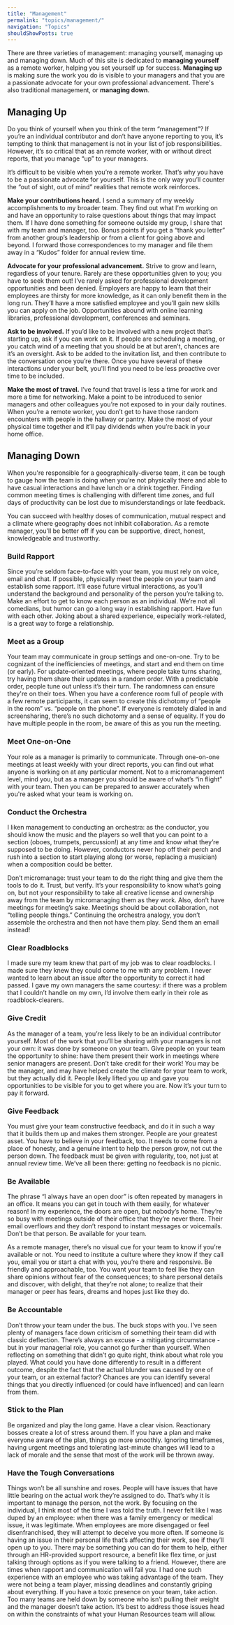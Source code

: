 ```yaml
---
title: "Management"
permalink: "topics/management/"
navigation: "Topics"
shouldShowPosts: true
---
```


There are three varieties of management: managing yourself, managing up and managing down. Much of this site is dedicated to **managing yourself** as a remote worker, helping you set yourself up for success. **Managing up** is making sure the work you do is visible to your managers and that you are a passionate advocate for your own professional advancement. There's also traditional management, or **managing down**.

## Managing Up

Do you think of yourself when you think of the term “management”? If you’re an individual contributor and don’t have anyone reporting to you, it’s tempting to think that management is not in your list of job responsibilities. However, it’s so critical that as an remote worker, with or without direct reports, that you manage “up” to your managers.

It’s difficult to be visible when you’re a remote worker. That’s why you have to be a passionate advocate for yourself. This is the only way you’ll counter the “out of sight, out of mind” realities that remote work reinforces.

**Make your contributions heard.** I send a summary of my weekly accomplishments to my broader team. They find out what I’m working on and have an opportunity to raise questions about things that may impact them. If I have done something for someone outside my group, I share that with my team and manager, too. Bonus points if you get a “thank you letter” from another group’s leadership or from a client for going above and beyond. I forward those correspondences to my manager and file them away in a “Kudos” folder for annual review time.

**Advocate for your professional advancement.** Strive to grow and learn, regardless of your tenure. Rarely are these opportunities given to you; you have to seek them out! I’ve rarely asked for professional development opportunities and been denied. Employers are happy to learn that their employees are thirsty for more knowledge, as it can only benefit them in the long run. They’ll have a more satisfied employee and you’ll gain new skills you can apply on the job. Opportunities abound with online learning libraries, professional development, conferences and seminars.

**Ask to be involved.** If you’d like to be involved with a new project that’s starting up, ask if you can work on it. If people are scheduling a meeting, or you catch wind of a meeting that you should be at but aren’t, chances are it’s an oversight. Ask to be added to the invitation list, and then contribute to the conversation once you’re there. Once you have several of these interactions under your belt, you'll find you need to be less proactive over time to be included.

**Make the most of travel.** I’ve found that travel is less a time for work and more a time for networking. Make a point to be introduced to senior managers and other colleagues you’re not exposed to in your daily routines. When you’re a remote worker, you don’t get to have those random encounters with people in the hallway or pantry. Make the most of your physical time together and it’ll pay dividends when you’re back in your home office.

## Managing Down

When you're responsible for a geographically-diverse team, it can be tough to gauge how the team is doing when you’re not physically there and able to have casual interactions and have lunch or a drink together. Finding common meeting times is challenging with different time zones, and full days of productivity can be lost due to misunderstandings or late feedback.

You can succeed with healthy doses of communication, mutual respect and a climate where geography does not inhibit collaboration. As a remote manager, you’ll be better off if you can be supportive, direct, honest, knowledgeable and trustworthy.

### Build Rapport

Since you’re seldom face-to-face with your team, you must rely on voice, email and chat. If possible, physically meet the people on your team and establish some rapport. It’ll ease future virtual interactions, as you’ll understand the background and personality of the person you’re talking to. Make an effort to get to know each person as an individual. We’re not all comedians, but humor can go a long way in establishing rapport. Have fun with each other. Joking about a shared experience, especially work-related, is a great way to forge a relationship.

### Meet as a Group

Your team may communicate in group settings and one-on-one. Try to be cognizant of the inefficiencies of meetings, and start and end them on time (or early). For update-oriented meetings, where people take turns sharing, try having them share their updates in a random order. With a predictable order, people tune out unless it’s their turn. The randomness can ensure they're on their toes. When you have a conference room full of people with a few remote participants, it can seem to create this dichotomy of “people in the room” vs. “people on the phone”. If everyone is remotely dialed in and screensharing, there’s no such dichotomy and a sense of equality. If you do have multiple people in the room, be aware of this as you run the meeting.

### Meet One-on-One

Your role as a manager is primarily to communicate. Through one-on-one meetings at least weekly with your direct reports, you can find out what anyone is working on at any particular moment. Not to a micromanagement level, mind you, but as a manager you should be aware of what’s “in flight” with your team. Then you can be prepared to answer accurately when you're asked what your team is working on.

### Conduct the Orchestra

I liken management to conducting an orchestra: as the conductor, you should know the music and the players so well that you can point to a section (oboes, trumpets, percussion!) at any time and know what they’re supposed to be doing. However, conductors never hop off their perch and rush into a section to start playing along (or worse, replacing a musician) when a composition could be better.

Don’t micromanage: trust your team to do the right thing and give them the tools to do it. Trust, but verify. It’s your responsibility to know what’s going on, but not your responsibility to take all creative license and ownership away from the team by micromanaging them as they work. Also, don’t have meetings for meeting’s sake. Meetings should be about collaboration, not “telling people things.” Continuing the orchestra analogy, you don’t assemble the orchestra and then not have them play. Send them an email instead!

### Clear Roadblocks

I made sure my team knew that part of my job was to clear roadblocks. I made sure they knew they could come to me with any problem. I never wanted to learn about an issue after the opportunity to correct it had passed. I gave my own managers the same courtesy: if there was a problem that I couldn’t handle on my own, I’d involve them early in their role as roadblock-clearers.

### Give Credit

As the manager of a team, you’re less likely to be an individual contributor yourself. Most of the work that you’ll be sharing with your managers is not your own: it was done by someone on your team. Give people on your team the opportunity to shine: have them present their work in meetings where senior managers are present. Don’t take credit for their work! You may be the manager, and may have helped create the climate for your team to work, but they actually did it. People likely lifted you up and gave you opportunities to be visible for you to get where you are. Now it’s your turn to pay it forward.

### Give Feedback

You must give your team constructive feedback, and do it in such a way that it builds them up and makes them stronger. People are your greatest asset. You have to believe in your feedback, too. It needs to come from a place of honesty, and a genuine intent to help the person grow, not cut the person down. The feedback must be given with regularity, too, not just at annual review time. We’ve all been there: getting no feedback is no picnic.

### Be Available

The phrase “I always have an open door” is often repeated by managers in an office. It means you can get in touch with them easily, for whatever reason! In my experience, the doors are open, but nobody’s home. They’re so busy with meetings outside of their office that they’re never there. Their email overflows and they don’t respond to instant messages or voicemails. Don’t be that person. Be available for your team.

As a remote manager, there’s no visual cue for your team to know if you’re available or not. You need to institute a culture where they know if they call you, email you or start a chat with you, you’re there and responsive. Be friendly and approachable, too. You want your team to feel like they can share opinions without fear of the consequences; to share personal details and discover, with delight, that they’re not alone; to realize that their manager or peer has fears, dreams and hopes just like they do.

### Be Accountable

Don’t throw your team under the bus. The buck stops with you. I’ve seen plenty of managers face down criticism of something their team did with classic deflection. There’s always an excuse - a mitigating circumstance - but in your managerial role, you cannot go further than yourself. When reflecting on something that didn’t go quite right, think about what role you played. What could you have done differently to result in a different outcome, despite the fact that the actual blunder was caused by one of your team, or an external factor? Chances are you can identify several things that you directly influenced (or could have influenced) and can learn from them.

### Stick to the Plan

Be organized and play the long game. Have a clear vision. Reactionary bosses create a lot of stress around them. If you have a plan and make everyone aware of the plan, things go more smoothly. Ignoring timeframes, having urgent meetings and tolerating last-minute changes will lead to a lack of morale and the sense that most of the work will be thrown away.

### Have the Tough Conversations

Things won’t be all sunshine and roses. People will have issues that have little bearing on the actual work they’re assigned to do. That’s why it is important to manage the person, not the work. By focusing on the individual, I think most of the time I was told the truth. I never felt like I was duped by an employee: when there was a family emergency or medical issue, it was legitimate. When employees are more disengaged or feel disenfranchised, they will attempt to deceive you more often. If someone is having an issue in their personal life that’s affecting their work, see if they’ll open up to you. There may be something you can do for them to help, either through an HR-provided support resource, a benefit like flex time, or just talking through options as if you were talking to a friend. However, there are times when rapport and communication will fail you. I had one such experience with an employee who was taking advantage of the team. They were not being a team player, missing deadlines and constantly griping about everything. If you have a toxic presence on your team, take action. Too many teams are held down by someone who isn’t pulling their weight and the manager doesn’t take action. It’s best to address those issues head on within the constraints of what your Human Resources team will allow.
